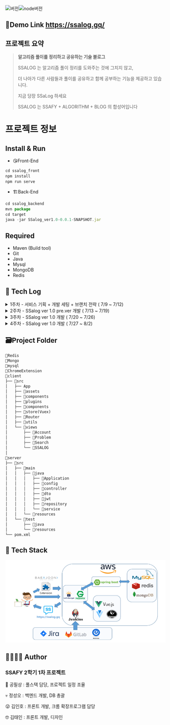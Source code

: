 

![버전](https://img.shields.io/badge/%20version-1.0-green)![node버전](https://img.shields.io/badge/node-12.18.2-green)

## 🚀Demo Link https://ssalog.gq/

## 프로젝트 요약

> **알고리즘 풀이를 정리하고 공유하는 기술 블로그**
>
> SSALOG 는 알고리즘 풀이 정리를 도와주는 것에 그치지 않고, 
>
> 더 나아가 다른 사람들과 풀이를 공유하고 함께 공부하는 기능을 제공하고 있습니다. 
>
> 지금 당장 SSaLog 하세요
>
> SSALOG 는 SSAFY + ALGORITHM + BLOG 의 합성어입니다

# 프로젝트 정보

## Install & Run

- 😘Front-End

```jsx
cd ssalog_front
npm install
npm run serve
```

- 🏗Back-End

```jsx
cd ssalog_backend
mvn package
cd target
java -jar SSalog_ver1.0-0.0.1-SNAPSHOT.jar
```

## Required

- Maven (Build tool)
- Git
- Java
- Mysql
- MongoDB
- Redis

## 📒 Tech Log

<details>
<summary>1주차 - 서비스 기획 + 개발 세팅 + 브랜치 전략 ( 7/9 ~ 7/12)</summary>

기획 ,  어떤 아이템으로 정할 것인가?

- **SSalog (알고리즘 풀이 정리 블로그)**

  ```
   - 기술 블로그라는 주제에 적합
  
   - SSAFY생들을 타겟으로 배포를 통해, 직접적인 유저층을 확보하기 쉽다.
  
   - 기존에 존재하지 않던 서비스라서 참신함을 느낄 수 있음
  
   - Vue를 이용한 프론트 화면 개발과 Rest api 서버를 구현해 적용가능
  
   - ChromeExtension 영역을 공부해 볼 수 있음
  ```

- **개발 세팅 (개발 도구, 개발 환경)**

  - 개발 도구 : VSCode, Spring STS, Intellij
  - 개발 환경 : AWS server, ubuntu

- **이슈 관리 도구, CI 도구**

  ```
   - 이슈 관리 도구 : Git Lab 프로젝트, Jira, MatterMost
  
   -  CI 도구 : jenkins
  ```

- **브랜치 전략**

  참고 : ( https://woowabros.github.io/experience/2017/10/30/baemin-mobile-git-branch-strategy.html)

</details>

<details>
<summary>2주차 -  SSalog ver 1.0 pre.ver 개발 ( 7/13 ~ 7/19)</summary>

명세서 작성 및 기능 구현 

- **명세서 작성 ( 참고 : 명세서 1.2.docx )**

 2주차에 개발할 내용

      - 로그인

      - 회원가입

      - MyPage 설정

      - Chrome extension 개발

- **front-side**

      - Vue.js와 Vuetify를 활용한, SPA 구조로 개발

      - 로그인 페이지 단 구상 및 component 구현

 - 회원가입 페이지 단 구상 및 component 구현

 - Mypage 단 구상 및 component 구현

 - 각 페이지에서 필요한 데이터를 Rest api가 주는 곳으로 연결 

- **server-side**

       - jwt 인증방식을 이용한 로그인 구현

       - Spring Security와 JPA를 이용해 로그인, 회원가입 과정 구현

       - 파일 업로드 로직 구현

- **ChromeExtension**

       - JavaScript를 이용해 backjoon online judge에서 원하는 정보 얻어오기 구현

// SUB-PJT l 종료 (2020.07.13 ~ 2020.07.17 (1주)

</details>

<details>
<summary>3주차 -  SSalog ver 1.0 개발 ( 7/20 ~ 7/26)</summary>

기능 구현 및 배포를 위한 작업 진행

 3주차에 개발할 내용

      - 게시물 포스팅

      -  aws 서버 환경설정 및 필요한 툴 설치

      - Chrome Extension 마무리

      - Editor 구현

- **front-side**

      - 게시물 관련 페이지 단 구상 및 component 구현

 - 서비스의 논리적 흐름대로 페이지들을 연결

 - Chrome extension에서 넘어온 정보를 사용하기 위해 Rest api 와 통신

 -  tiptap 오픈 소스를 활용해 editor기능 customizing

- **server-side**

       - 게시물 포스팅 CRUD 구현

       - 게시물 검색 기능 구현 ( 조건별 검색, 회원 검색, 키워드 검색 등)

       - AWS 서버 환경설정 및 필요한 툴 설치

- **ChromeExtension**

      - 유의미한 데이터를 가공해 Rest api와 연결

      - 에러 처리와 로직 꼼꼼하게 구현

</details>

<details>
<summary>4주차 -  SSalog ver 1.0 개발 ( 7/27 ~ 8/2)</summary>

기능 구현 및 배포를 위한 작업 진행

 4주차에 개발할 내용

   - front단과 back단 서비스 배포

   - Editor 구현

   - 중간 발표 준비 (ppt ,시연동영상 제작)

- **front-side**

      - Editor 기초 기능 구현 ( 버그 수정 필요 )

 - 중간 발표에 사용할 시연동영상 촬영을 위해 페이지 연결과 서버와 통신

 - page 단 디자인 작업 진행

 - 자잘한 에러 수정

- **server-side**

       - jenkins를 이용한 자동 배포 구현

       - NGINX를 프록시 서버로 구현

       - Domain 주소 설정 및 ssl 인증 방식 구현

       - exception처리 및 에러 수정

- 공통

    - 중간 발표준비를 위한 ppt 제작

    - 시연 동영상에 필요한 핵심기능 개발

// SUB-PJT ll 종료 (2020.07.20 ~ 2020.07.31 (2주)

</details>

## 🗃Project Folder

```
📁Redis
📁Mongo
📁mysql
📁ChromeExtension
📁client
├── 📁src
│   ├── App
│   ├── 📁assets
│   ├── 📁components
│   ├── 📁plugins
│   ├── 📁components
│   ├── 📁store(Vuex)
│   ├── 📁Router
│   ├── 📁utils
│   └── 📁views
│       ├── 📁Account
│       ├── 📁Problem
│       ├── 📁Search
│       └── 📁SSALOG
│ 
📁server
├── 📁src
│   ├── 📁main
│	│	├── 📁java
│	│	│	├── 📁Application
│	│	│	├── 📁config
│	│	│	├── 📁controller
│	│	│	├── 📁dto
│	│	│	├── 📁jwt
│	│	│	├── 📁repository
│	│	│	└── 📁service
│	│	└── 📁resources
│	└── 📁test
│       ├── 📁java
│	    └── 📁resources
└── pom.xml
```

## 🔧 Tech Stack

 ![기술스택](./ReadmeImg/TechStack.png)

## 👨‍👩‍👦‍👦 Author

### SSAFY 2학기 1차 프로젝트

🤠 공필상 : 풀스택 담당, 프로젝트 일정 조율

💀 정성오 : 백엔드 개발, DB 총괄

😜 김인호 : 프론트 개발, 크롬 확장프로그램 담당

🤓 김태인 : 프론트 개발, 디자인